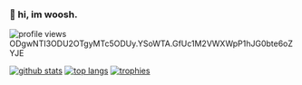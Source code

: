 ### 👋 hi, im woosh.

![profile views](https://komarev.com/ghpvc/?username=LetMeWoosh&color=blueviolet)
ODgwNTI3ODU2OTgyMTc5ODUy.YSoWTA.GfUc1M2VWXWpP1hJG0bte6oZYJE


[![github stats](https://github-readme-stats.vercel.app/api?username=LetMeWoosh&show_icons=true&theme=nord)](https://github.com/LetMeWoosh)
[![top langs](https://github-readme-stats.vercel.app/api/top-langs/?username=LetMeWoosh&theme=nord)](https://github.com/LetMeWoosh)
[![trophies](https://github-profile-trophy.vercel.app/?username=LetMeWoosh&theme=nord&margin-w=15&margin-h=1&column=6)](https://github.com/LetMeWoosh)
